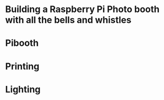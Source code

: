 # Building a Raspberry Pi Photo booth with all the bells and whistles

# Pibooth

# Printing

# Lighting
